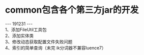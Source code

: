 # common包含各个第三方jar的开发
--- 191231 ---  
1、添加FileUtil工具包  
2、添加实体类  
3、修改动态获取配置文件失败问题  
4、索引的简单查询（未完 ik分词器不兼容luence7）